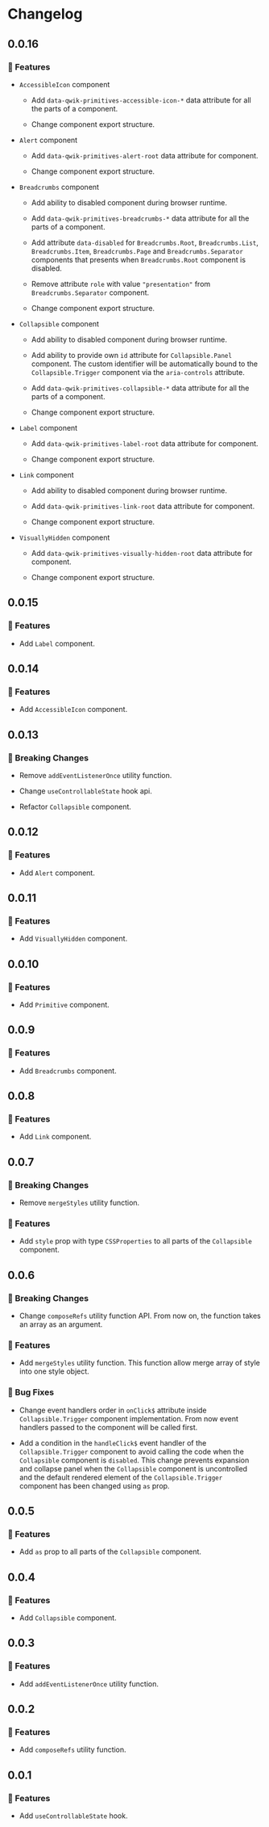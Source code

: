 # Changelog

## 0.0.16

### 🚀 Features

- `AccessibleIcon` component

  - Add `data-qwik-primitives-accessible-icon-*` data attribute for all the parts of a component.

  - Change component export structure.

- `Alert` component

  - Add `data-qwik-primitives-alert-root` data attribute for component.

  - Change component export structure.

- `Breadcrumbs` component

  - Add ability to disabled component during browser runtime.

  - Add `data-qwik-primitives-breadcrumbs-*` data attribute for all the parts of a component.

  - Add attribute `data-disabled` for `Breadcrumbs.Root`, `Breadcrumbs.List`, `Breadcrumbs.Item`, `Breadcrumbs.Page` and `Breadcrumbs.Separator` components that presents when `Breadcrumbs.Root` component is disabled.

  - Remove attribute `role` with value `"presentation"` from `Breadcrumbs.Separator` component.

  - Change component export structure.

- `Collapsible` component

  - Add ability to disabled component during browser runtime.

  - Add ability to provide own `id` attribute for `Collapsible.Panel` component. The custom identifier will be automatically bound to the `Collapsible.Trigger` component via the `aria-controls` attribute.

  - Add `data-qwik-primitives-collapsible-*` data attribute for all the parts of a component.

  - Change component export structure.

- `Label` component

  - Add `data-qwik-primitives-label-root` data attribute for component.

  - Change component export structure.

- `Link` component

  - Add ability to disabled component during browser runtime.

  - Add `data-qwik-primitives-link-root` data attribute for component.

  - Change component export structure.

- `VisuallyHidden` component

  - Add `data-qwik-primitives-visually-hidden-root` data attribute for component.

  - Change component export structure.

## 0.0.15

### 🚀 Features

- Add `Label` component.

## 0.0.14

### 🚀 Features

- Add `AccessibleIcon` component.

## 0.0.13

### 🚨 Breaking Changes

- Remove `addEventListenerOnce` utility function.

- Change `useControllableState` hook api.

- Refactor `Collapsible` component.

## 0.0.12

### 🚀 Features

- Add `Alert` component.

## 0.0.11

### 🚀 Features

- Add `VisuallyHidden` component.

## 0.0.10

### 🚀 Features

- Add `Primitive` component.

## 0.0.9

### 🚀 Features

- Add `Breadcrumbs` component.

## 0.0.8

### 🚀 Features

- Add `Link` component.

## 0.0.7

### 🚨 Breaking Changes

- Remove `mergeStyles` utility function.

### 🚀 Features

- Add `style` prop with type `CSSProperties` to all parts of the `Collapsible` component.

## 0.0.6

### 🚨 Breaking Changes

- Change `composeRefs` utility function API. From now on, the function takes an array as an argument.

### 🚀 Features

- Add `mergeStyles` utility function. This function allow merge array of style into one style object.

### 🐞 Bug Fixes

- Change event handlers order in `onClick$` attribute inside `Collapsible.Trigger` component implementation. From now event handlers passed to the component will be called first.

- Add a condition in the `handleClick$` event handler of the `Collapsible.Trigger` component to avoid calling the code when the `Collapsible` component is `disabled`. This change prevents expansion and collapse
  panel when the `Collapsible` component is uncontrolled and the default rendered element of the `Collapsible.Trigger` component has been changed using `as` prop.

## 0.0.5

### 🚀 Features

- Add `as` prop to all parts of the `Collapsible` component.

## 0.0.4

### 🚀 Features

- Add `Collapsible` component.

## 0.0.3

### 🚀 Features

- Add `addEventListenerOnce` utility function.

## 0.0.2

### 🚀 Features

- Add `composeRefs` utility function.

## 0.0.1

### 🚀 Features

- Add `useControllableState` hook.
